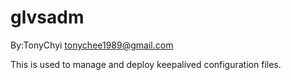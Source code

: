 glvsadm
========

By:TonyChyi <tonychee1989@gmail.com>

This is used to manage and deploy keepalived configuration files.


